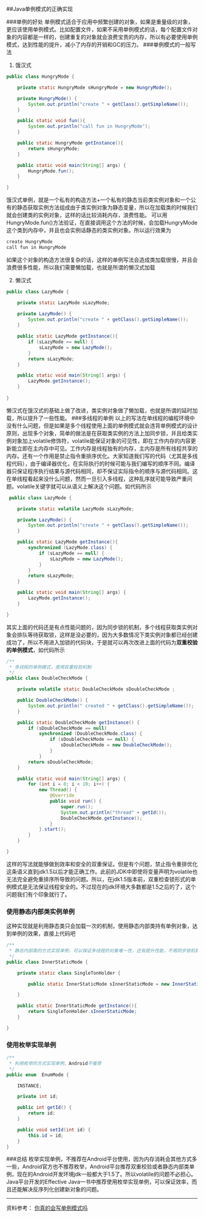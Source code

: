 ##Java单例模式的正确实现

###单例的好处
单例模式适合于应用中频繁创建的对象，如果是重量级的对象，更应该使用单例模式。比如配置文件，如果不采用单例模式的话，每个配置文件对象的内容都是一样的，创建重复的对象就会浪费宝贵的内存，所以有必要使用单例模式，达到性能的提升，减小了内存的开销和GC的压力。
###单例模式的一般写法
1. 饿汉式

```java
public class HungryMode {

    private static HungryMode sHungryMode = new HungryMode();

    private HungryMode() {
        System.out.println("create " + getClass().getSimpleName());
    }

    public static void fun(){
        System.out.println("call fun in HungryMode");
    }

    public static HungryMode getInstance(){
        return sHungryMode;
    }

    public static void main(String[] args) {
        HungryMode.fun();
    }

}
```

饿汉式单例，就是一个私有的构造方法+一个私有的静态当前类实例对象和一个公有的静态获取实例方法组成由于类实例对象为静态变量，所以在加载类的时候我们就会创建类的实例对象，这样的话比较消耗内存，浪费性能。
可以用HungryMode.fun()方法验证，在直接调用这个方法的时候，会加载HungryMode这个类到内存中，并且也会实例话静态的类实例对象。所以运行效果为

```java
create HungryMode
call fun in HungryMode

```

如果这个对象的构造方法很复杂的话，这样的单例写法会造成类加载很慢，并且会浪费很多性能，所以我们需要懒加载，也就是所谓的懒汉式加载

2. 懒汉式

```java
public class LazyMode {

    private static LazyMode sLazyMode;

    private LazyMode() {
        System.out.println("create " + getClass().getSimpleName());
    }
    
    public static LazyMode getInstance(){
        if (sLazyMode == null) {
            sLazyMode = new LazyMode();
        }
        return sLazyMode;
    }

    public static void main(String[] args) {
        LazyMode.getInstance();
    }
    
}
```

懒汉式在饿汉式的基础上做了改进，类实例对象做了懒加载，也就是所谓的延时加载，所以提升了一些性能。
###多线程的单例
以上的写法在单线程的编程环境中没有什么问题，但是如果是多个线程使用上面的单例模式就会违背单例模式的设计原则，出现多个对象，简单的做法是在获取类实例的方法上加同步锁，并且给类实例对象加上volatile修饰符，volatile能保证对象的可见性，即在工作内存的内容更新能立即在主内存中可见。工作内存是线程独有的内存，主内存是所有线程共享的内存。还有一个作用是禁止指令重排序优化。大家知道我们写的代码（尤其是多线程代码），由于编译器优化，在实际执行的时候可能与我们编写的顺序不同。编译器只保证程序执行结果与源代码相同，却不保证实际指令的顺序与源代码相同。这在单线程看起来没什么问题，然而一旦引入多线程，这种乱序就可能导致严重问题。volatile关键字就可以从语义上解决这个问题。如代码所示

```java
 public class LazyMode {

    private static volatile LazyMode sLazyMode;

    private LazyMode() {
        System.out.println("create " + getClass().getSimpleName());
    }

    public static LazyMode getInstance(){
        synchronized (LazyMode.class) {
            if (sLazyMode == null) {
                sLazyMode = new LazyMode();
            }
        }
        return sLazyMode;
    }

    public static void main(String[] args) {
        LazyMode.getInstance();
    }

}
```
其实上面的代码还是有点性能问题的，因为同步锁的机制，多个线程获取类实例对象会排队等待获取锁，这样是没必要的，因为大多数情况下类实例对象都已经创建成功了，所以不用进入加锁的代码块，于是就可以再次改进上面的代码为**双重校验的单例模式**，如代码所示

```java
/**
 * 多线程的单例模式，使用双重校验机制
 */
public class DoubleCheckMode {

    private volatile static DoubleCheckMode sDoubleCheckMode ;

    public DoubleCheckMode() {
        System.out.println(" created " + getClass().getSimpleName());
    }

    public static DoubleCheckMode getInstance() {
        if (sDoubleCheckMode == null)
            synchronized (DoubleCheckMode.class) {
                if (sDoubleCheckMode == null) {
                    sDoubleCheckMode = new DoubleCheckMode();
                }
            }
        return sDoubleCheckMode;
    }

    public static void main(String[] args) {
        for (int i = 0; i < 10; i++) {
            new Thread() {
                @Override
                public void run() {
                    super.run();
                    System.out.println("thread" + getId());
                    DoubleCheckMode.getInstance();
                }
            }.start();
        }
    }

}
```
这样的写法就能够做到效率和安全的双重保证。但是有个问题，禁止指令重排优化这条语义直到jdk1.5以后才能正确工作。此前的JDK中即使将变量声明为volatile也无法完全避免重排序所导致的问题。所以，在jdk1.5版本前，双重检查锁形式的单例模式是无法保证线程安全的。不过现在的jdk环境大多数都是1.5之后的了，这个问题我们有个印象就行了。
### 使用静态内部类实例单例
这种实现就是利用静态类只会加载一次的机制，使用静态内部类持有单例对象，达到单例的效果，直接上代码吧

```java
/**
 * 静态内部类的方式实现单例，可以保证多线程的对象唯一性，还有提升性能，不用同步锁机制
 */
public class InnerStaticMode {

    private static class SingleTonHolder {

        public static InnerStaticMode sInnerStaticMode = new InnerStaticMode();

    }

    public static InnerStaticMode getInstance(){
        return SingleTonHolder.sInnerStaticMode;
    }

}

```

### 使用枚举实现单例

```java
/**
 * 利用枚举的方式实现单例，Android不推荐
 */
public enum  EnumMode {

    INSTANCE;

    private int id;

    public int getId() {
        return id;
    }

    public void setId(int id) {
        this.id = id;
    }
}

```

###总结
枚举实现单例，不推荐在Android平台使用，因为内存消耗会其他方式多一些，Android官方也不推荐枚举，Android平台推荐双重校验或者静态内部类单例，现在的Android开发环境jdk一般都大于1.5了。所以volatile的问题不必担心。Java平台开发的Effective Java一书中推荐使用枚举实现单例，可以保证效率，而且还能解决反序列化创建新对象的问题。
***
资料参考：
[你真的会写单例模式吗](http://www.importnew.com/18872.html)
